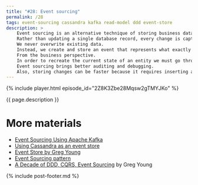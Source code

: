 ```yaml
---
title: "#28: Event sourcing"
permalink: /28
tags: event-sourcing cassandra kafka read-model ddd event-store
description: >
    Event sourcing is an alternative technique of storing business data.
    Rather than updating a single database record, every change is captured in an immutable, append-only log.
    We never overwrite existing data.
    Instead, we create and store an event that represents what exactly has changed.
    From the business perspective.
    In order to recreate the current state of an entity we must go through all the events and reconstruct it from history.
    Event sourcing brings better auditing and debugging.
    Also, storing changes can be faster because it requires inserting a new record rather than updating an existing one.
---
```


{% include player.html episode_id="2Z8K3Zbe28Mqsw2gTMYJKo" %}

{{ page.description }}

<!--
Let's say you need to keep track of your customers.
When a new customer appears in your system, we store `CustomerCreated` event.
It contains customer's data provided during registration.
When that customer later makes a first purchase, `CustomerVerified` event is stored.
Changing the billing address, supplying credit card details, buying a premium plan...
All of these are kept in an event store.
We no longer have one central `Customers` table.
Instead, when we want to figure out whether the customer has a premium plan or not, we simply replay the events.
It is especially important for point-in-time queries.
For example, I know that the customer's billing address is in Warsaw.
But what was it 3 months ago?
Did he had a premium plan at that moment?
Moment was it cancelled?

If all we have is a `Customers` table, it's impossible to see the full history.
We only have access to the present snapshot.
We can achieve the same with simple auditing.
However, by rigorously recreating state from past events only, we can be sure that no knowledge is lost.
Another benefit is insane debugging capabilities.
Simply dump events related to the problematic customer onto your developer machine and replay them.
You can now debug how and when it transitioned from one state to another.

One of the biggest advantages of an event sourcing is the performance of writes.
Updating data is traditionally complex.
You have three choices:

* optimistic locking
* pessimistic locking
* or no locking and hoping for the best

Event sourcing requires an `INSERT`, rather than `UPDATE` in database terms.
Creating a new record or appending a new event to some sort of audit log is very cheap.
That is, compared to in-place modification.
However, the read path is much more complex.
Initially, you can replay all events in-memory every time you want to look at your customer.
This doesn't scale very well and makes reporting very hard.
Instead, we typically persist snapshots once in a while.
When you want to look at the current state of one customer, you simply take the last snapshot.
Known as a _read model_.
It may be slightly outdated, so you have to replay events that happened after that snapshot was taken.
This means your business logic may not see the most recent version of some entity.
Especially when the read model is updated asynchronously and periodically, rather than immediately.

Event sourcing may sound a little bit like a blockchain.
Well, you can sell it this way to Venture Capitals from San Francisco.
However, because events are stored in a central, secure database, there is no need for a blockchain.
The system trusts the event log so decentralized, zero-trust algorithms aren't worth it.
Speaking of a good database for events.
Some people use Kafka, some use Cassandra.
Some stick to relational database or choose commercial, specialized tools.
More links in the shownotes.

That's it, thanks for listening, bye!
-->

# More materials

* [Event Sourcing Using Apache Kafka](https://www.confluent.io/blog/event-sourcing-using-apache-kafka/)
* [Using Cassandra as an event store](https://stackoverflow.com/questions/19321682/using-cassandra-as-an-event-store)
* [Event Store by Greg Young](https://www.eventstore.com/)
* [Event Sourcing pattern](https://docs.microsoft.com/en-us/azure/architecture/patterns/event-sourcing)
* [A Decade of DDD, CQRS, Event Sourcing](https://www.youtube.com/watch?v=LDW0QWie21s) by Greg Young


{% include post-footer.md %}